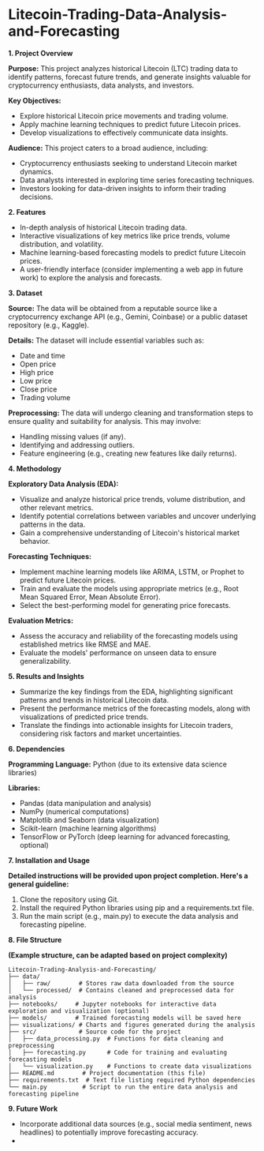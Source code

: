 # Litecoin-Trading-Data-Analysis-and-Forecasting

**1. Project Overview**

**Purpose:** This project analyzes historical Litecoin (LTC) trading data to identify patterns, forecast future trends, and generate insights valuable for cryptocurrency enthusiasts, data analysts, and investors.

**Key Objectives:**

* Explore historical Litecoin price movements and trading volume.
* Apply machine learning techniques to predict future Litecoin prices.
* Develop visualizations to effectively communicate data insights.

**Audience:** This project caters to a broad audience, including:

* Cryptocurrency enthusiasts seeking to understand Litecoin market dynamics.
* Data analysts interested in exploring time series forecasting techniques.
* Investors looking for data-driven insights to inform their trading decisions.

**2. Features**

* In-depth analysis of historical Litecoin trading data.
* Interactive visualizations of key metrics like price trends, volume distribution, and volatility.
* Machine learning-based forecasting models to predict future Litecoin prices.
* A user-friendly interface (consider implementing a web app in future work) to explore the analysis and forecasts.

**3. Dataset**

**Source:** The data will be obtained from a reputable source like a cryptocurrency exchange API (e.g., Gemini, Coinbase) or a public dataset repository (e.g., Kaggle).

**Details:** The dataset will include essential variables such as:

* Date and time
* Open price
* High price
* Low price
* Close price
* Trading volume

**Preprocessing:** The data will undergo cleaning and transformation steps to ensure quality and suitability for analysis. This may involve:

* Handling missing values (if any).
* Identifying and addressing outliers.
* Feature engineering (e.g., creating new features like daily returns).

**4. Methodology**

**Exploratory Data Analysis (EDA):**

* Visualize and analyze historical price trends, volume distribution, and other relevant metrics.
* Identify potential correlations between variables and uncover underlying patterns in the data.
* Gain a comprehensive understanding of Litecoin's historical market behavior.

**Forecasting Techniques:**

* Implement machine learning models like ARIMA, LSTM, or Prophet to predict future Litecoin prices.
* Train and evaluate the models using appropriate metrics (e.g., Root Mean Squared Error, Mean Absolute Error).
* Select the best-performing model for generating price forecasts.

**Evaluation Metrics:**

* Assess the accuracy and reliability of the forecasting models using established metrics like RMSE and MAE.
* Evaluate the models' performance on unseen data to ensure generalizability.

**5. Results and Insights**

* Summarize the key findings from the EDA, highlighting significant patterns and trends in historical Litecoin data.
* Present the performance metrics of the forecasting models, along with visualizations of predicted price trends.
* Translate the findings into actionable insights for Litecoin traders, considering risk factors and market uncertainties.

**6. Dependencies**

**Programming Language:** Python (due to its extensive data science libraries)

**Libraries:**

* Pandas (data manipulation and analysis)
* NumPy (numerical computations)
* Matplotlib and Seaborn (data visualization)
* Scikit-learn (machine learning algorithms)
* TensorFlow or PyTorch (deep learning for advanced forecasting, optional)

**7. Installation and Usage**

**Detailed instructions will be provided upon project completion. Here's a general guideline:**

1. Clone the repository using Git.
2. Install the required Python libraries using pip and a requirements.txt file.
3. Run the main script (e.g., main.py) to execute the data analysis and forecasting pipeline.

**8. File Structure**

**(Example structure, can be adapted based on project complexity)**

```
Litecoin-Trading-Analysis-and-Forecasting/
├── data/
│   ├── raw/        # Stores raw data downloaded from the source
│   └── processed/  # Contains cleaned and preprocessed data for analysis
├── notebooks/     # Jupyter notebooks for interactive data exploration and visualization (optional)
├── models/        # Trained forecasting models will be saved here
├── visualizations/ # Charts and figures generated during the analysis
├── src/            # Source code for the project
│   ├── data_processing.py  # Functions for data cleaning and preprocessing
│   ├── forecasting.py      # Code for training and evaluating forecasting models
│   └── visualization.py    # Functions to create data visualizations
├── README.md        # Project documentation (this file)
├── requirements.txt  # Text file listing required Python dependencies
└── main.py          # Script to run the entire data analysis and forecasting pipeline
```

**9. Future Work**

* Incorporate additional data sources (e.g., social media sentiment, news headlines) to potentially improve forecasting accuracy.
*
